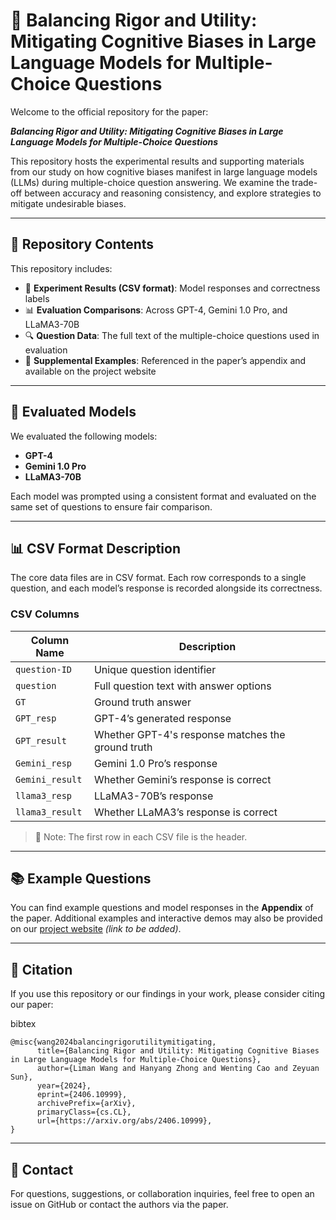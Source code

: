 # 🧠 Balancing Rigor and Utility: Mitigating Cognitive Biases in Large Language Models for Multiple-Choice Questions

Welcome to the official repository for the paper:

**_Balancing Rigor and Utility: Mitigating Cognitive Biases in Large Language Models for Multiple-Choice Questions_**

This repository hosts the experimental results and supporting materials from our study on how cognitive biases manifest in large language models (LLMs) during multiple-choice question answering. We examine the trade-off between accuracy and reasoning consistency, and explore strategies to mitigate undesirable biases.

---

## 📂 Repository Contents

This repository includes:

- 📄 **Experiment Results (CSV format)**: Model responses and correctness labels  
- 📊 **Evaluation Comparisons**: Across GPT-4, Gemini 1.0 Pro, and LLaMA3-70B  
- 🔍 **Question Data**: The full text of the multiple-choice questions used in evaluation  
- 📁 **Supplemental Examples**: Referenced in the paper’s appendix and available on the project website

---

## 🤖 Evaluated Models

We evaluated the following models:

- **GPT-4**  
- **Gemini 1.0 Pro**  
- **LLaMA3-70B**

Each model was prompted using a consistent format and evaluated on the same set of questions to ensure fair comparison.

---

## 📊 CSV Format Description

The core data files are in CSV format. Each row corresponds to a single question, and each model’s response is recorded alongside its correctness.

### **CSV Columns**

| Column Name         | Description                                      |
|---------------------|--------------------------------------------------|
| `question-ID`       | Unique question identifier                       |
| `question`          | Full question text with answer options           |
| `GT`                | Ground truth answer                              |
| `GPT_resp`          | GPT-4’s generated response                       |
| `GPT_result`       | Whether GPT-4's response matches the ground truth |
| `Gemini_resp`       | Gemini 1.0 Pro’s response                        |
| `Gemini_result`    | Whether Gemini’s response is correct             |
| `llama3_resp`       | LLaMA3-70B’s response                            |
| `llama3_result`    | Whether LLaMA3’s response is correct             |

> 📌 Note: The first row in each CSV file is the header.

---

## 📚 Example Questions

You can find example questions and model responses in the **Appendix** of the paper. Additional examples and interactive demos may also be provided on our [project website](https://hanyangzhong.github.io/BRU-website/) *(link to be added)*.

---
## 🧾 Citation
If you use this repository or our findings in your work, please consider citing our paper:

bibtex
```
@misc{wang2024balancingrigorutilitymitigating,
      title={Balancing Rigor and Utility: Mitigating Cognitive Biases in Large Language Models for Multiple-Choice Questions}, 
      author={Liman Wang and Hanyang Zhong and Wenting Cao and Zeyuan Sun},
      year={2024},
      eprint={2406.10999},
      archivePrefix={arXiv},
      primaryClass={cs.CL},
      url={https://arxiv.org/abs/2406.10999}, 
}
```
---
## 🤝 Contact
For questions, suggestions, or collaboration inquiries, feel free to open an issue on GitHub or contact the authors via the paper.


